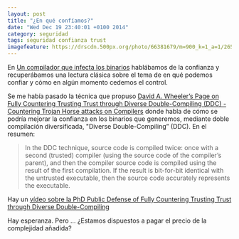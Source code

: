 ```yaml
---
layout: post
title: "¿En qué confíamos?"
date: "Wed Dec 19 23:40:01 +0100 2014"
category: seguridad
tags: seguridad confianza trust 
imagefeature: https://drscdn.500px.org/photo/66381679/m=900_k=1_a=1/26576f61fae821c9aaa1b71f0019d930
---
```


En [Un compilador que infecta los binarios](http://mbpfernand0.wordpress.com/2009/09/01/un-compilador-que-infecta-los-binarios/) hablábamos de la confianza y recuperábamos una lectura clásica sobre el tema de en qué podemos confiar y cómo en algún momento cedemos el control.

Se me había pasado la técnica que propuso [David A. Wheeler’s Page on Fully Countering Trusting Trust through Diverse Double-Compiling (DDC) - Countering Trojan Horse attacks on Compilers](http://www.dwheeler.com/trusting-trust/) donde habla de cómo se podría mejorar la confianza en los binarios que generemos, mediante doble compilación diversificada, "Diverse Double-Compiling” (DDC). En el resumen:

> In the DDC technique, source code is compiled twice: once with a second (trusted) compiler (using the source code of the compiler’s parent), and then the compiler source code is compiled using the result of the first compilation. If the result is bit-for-bit identical with the untrusted executable, then the source code accurately represents the executable. 

Hay un [vídeo sobre la PhD Public Defense of Fully Countering Trusting Trust through Diverse Double-Compiling](http://www.dwheeler.com/trusting-trust/dissertation/wheeler-trusting-trust-video.html)

Hay esperanza. Pero ... ¿Estamos dispuestos a pagar el precio de la complejidad añadida?

